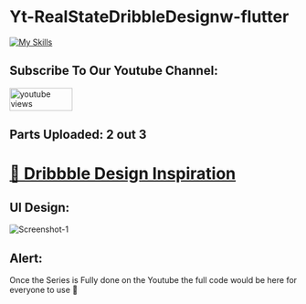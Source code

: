 # Yt-RealStateDribbleDesignw-flutter

[![My Skills](https://skillicons.dev/icons?i=flutter,dart,vscode)](https://skillicons.dev)

## Subscribe To Our Youtube Channel:
<a href="https://www.youtube.com/channel/UC4ApVhMrdGexO2KOWxZDOTw">
 <img width="110" height="40"  alt="youtube views" src="https://custom-icon-badges.demolab.com/badge/Youtube-red.svg?logo=youtube&logoSource=feather&logoColor=white]"/>
</a>

## Parts Uploaded: 2 out 3
<h1>
<a href="https://dribbble.com/shots/17966349-Real-Estate-Mobile-App-Design" >  🔗 Dribbble Design Inspiration  </a>
</h1>


## UI Design:

<img style='border-radius: 5%;' src="https://cdn.dribbble.com/userupload/2559178/file/original-0574b4fd5361a269b909b1d8abc37c6b.png?resize=1600x1200" alt="Screenshot-1">

## Alert:
Once the Series is Fully done on the Youtube the full code would be here for everyone to use 💖
